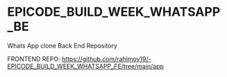 # EPICODE_BUILD_WEEK_WHATSAPP_BE
Whats App clone Back End Repository

FRONTEND REPO: https://github.com/rahimov19/-EPICODE_BUILD_WEEK_WHATSAPP_FE/tree/main/app

